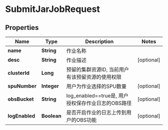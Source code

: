 
# SubmitJarJobRequest

## Properties
Name | Type | Description | Notes
------------ | ------------- | ------------- | -------------
**name** | **String** | 作业名称 | 
**desc** | **String** | 作业描述 |  [optional]
**clusterId** | **Long** | 预留的集群资源ID, 当前用户有该预留资源的使用权限 | 
**spuNumber** | **Integer** | 用户为作业选择的SPU数量 |  [optional]
**obsBucket** | **String** | log_enabled&#x3D;&#x3D;true是, 用户授权保存作业日志的OBS路径 |  [optional]
**logEnabled** | **Boolean** | 是否开启作业的日志上传到用户的OBS功能 |  [optional]



